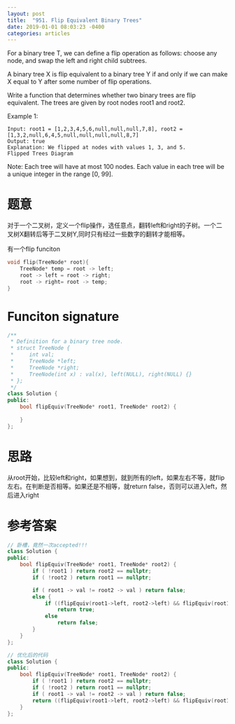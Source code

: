 ```yaml
---
layout: post
title:  "951. Flip Equivalent Binary Trees"
date: 2019-01-01 08:03:23 -0400
categories: articles
---
```

For a binary tree T, we can define a flip operation as follows: choose any node, and swap the left and right child subtrees.

A binary tree X is flip equivalent to a binary tree Y if and only if we can make X equal to Y after some number of flip operations.

Write a function that determines whether two binary trees are flip equivalent.  The trees are given by root nodes root1 and root2.

 

Example 1:
```
Input: root1 = [1,2,3,4,5,6,null,null,null,7,8], root2 = [1,3,2,null,6,4,5,null,null,null,null,8,7]
Output: true
Explanation: We flipped at nodes with values 1, 3, and 5.
Flipped Trees Diagram
```
<!-- ![tree_ex]({{site.url}}/_img/tree_ex.jpg) -->

Note:
Each tree will have at most 100 nodes.
Each value in each tree will be a unique integer in the range [0, 99].

# 题意
对于一个二叉树，定义一个flip操作，选任意点，翻转left和right的子树。一个二叉树X翻转后等于二叉树Y,同时只有经过一些数字的翻转才能相等。

有一个flip funciton
```c++
void flip(TreeNode* root){
	TreeNode* temp = root -> left;
	root -> left = root -> right;
	root -> right= root -> temp;
}
```
# Funciton signature
```c++
/**
 * Definition for a binary tree node.
 * struct TreeNode {
 *     int val;
 *     TreeNode *left;
 *     TreeNode *right;
 *     TreeNode(int x) : val(x), left(NULL), right(NULL) {}
 * };
 */
class Solution {
public:
    bool flipEquiv(TreeNode* root1, TreeNode* root2) {
        
    }
};
```
# 思路
从root开始，比较left和right，如果想到，就到所有的left，如果左右不等，就flip左右。在判断是否相等。如果还是不相等，就return false，否则可以进入left，然后进入right

# 参考答案
```c++
// 卧槽，竟然一次accepted!!!
class Solution {
public:
    bool flipEquiv(TreeNode* root1, TreeNode* root2) {
    	if ( !root1 ) return root2 == nullptr;
    	if ( !root2 ) return root1 == nullptr;

    	if ( root1 -> val != root2 -> val ) return false;
    	else {
    		if ((flipEquiv(root1->left, root2->left) && flipEquiv(root1->right, root2->right)) || (flipEquiv(root1->left, root2->right) && flipEquiv(root1->right, root2->left)))
    			return true;
    		else
    			return false;
    	}
    }
};
```
```c++
// 优化后的代码
class Solution {
public:
    bool flipEquiv(TreeNode* root1, TreeNode* root2) {
    	if ( !root1 ) return root2 == nullptr;
    	if ( !root2 ) return root1 == nullptr;
    	if ( root1 -> val != root2 -> val ) return false;
    	return ((flipEquiv(root1->left, root2->left) && flipEquiv(root1->right, root2->right)) || (flipEquiv(root1->left, root2->right) && flipEquiv(root1->right, root2->left)));
    }
};
```